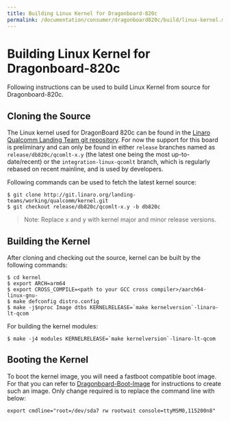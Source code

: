 ```yaml
---
title: Building Linux Kernel for Dragonboard-820c
permalink: /documentation/consumer/dragonboard820c/build/linux-kernel.md.html
---
```


# Building Linux Kernel for Dragonboard-820c

Following instructions can be used to build Linux Kernel from source
for Dragonboard-820c.

## Cloning the Source

The Linux kernel used for DragonBoard 820c can be found in the
[Linaro Qualcomm Landing Team git repository](https://git.linaro.org/landing-teams/working/qualcomm/kernel.git).
For now the support for this board is preliminary and can only be found in
either `release` branches named as `release/db820c/qcomlt-x.y`
(the latest one being the most up-to-date/recent) or the
`integration-linux-qcomlt` branch, which is regularly rebased on recent mainline,
and is used by developers.

Following commands can be used to fetch the latest kernel source:

```shell
$ git clone http://git.linaro.org/landing-teams/working/qualcomm/kernel.git
$ git checkout release/db820c/qcomlt-x.y -b db820c
```

> Note: Replace x and y with kernel major and minor release versions.

## Building the Kernel

After cloning and checking out the source, kernel can be built by the following
commands:

```shell
$ cd kernel
$ export ARCH=arm64
$ export CROSS_COMPILE=<path to your GCC cross compiler>/aarch64-linux-gnu-
$ make defconfig distro.config
$ make -j$nproc Image dtbs KERNELRELEASE=`make kernelversion`-linaro-lt-qcom
```
For building the kernel modules:

```shell
$ make -j4 modules KERNELRELEASE=`make kernelversion`-linaro-lt-qcom
```

## Booting the Kernel

To boot the kernel image, you will need a fastboot compatible boot image. For
that you can refer to [Dragonboard-Boot-Image](https://github.com/96boards/documentation/wiki/Dragonboard-Boot-Image)
for instructions to create such an image. Only change required is to replace
the command line with below:

```shell
export cmdline="root=/dev/sda7 rw rootwait console=ttyMSM0,115200n8"
```
